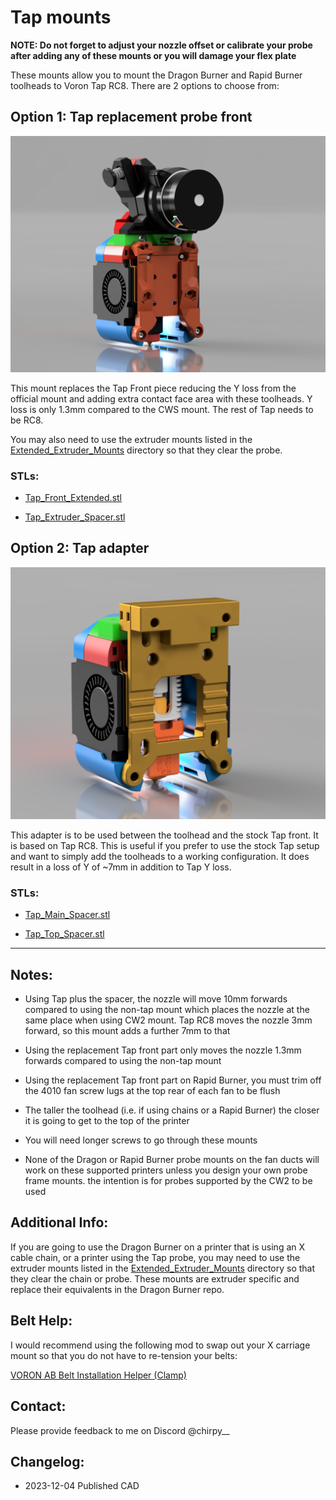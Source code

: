 # Tap mounts

**NOTE: Do not forget to adjust your nozzle offset or calibrate your probe after adding any of these mounts or you will damage your flex plate**

These mounts allow you to mount the Dragon Burner and Rapid Burner toolheads to Voron Tap RC8. There are 2 options to choose from:

## Option 1: Tap replacement probe front

![](../../images/tap.png)

This mount replaces the Tap Front piece reducing the Y loss from the official mount and adding extra contact face area with these toolheads. Y loss is only 1.3mm compared to the CWS mount. The rest of Tap needs to be RC8.

You may also need to use the extruder mounts listed in the [Extended_Extruder_Mounts](../../Extended_Extruder_Mounts/) directory so that they clear the probe.

### STLs:

- [Tap_Front_Extended.stl](STLs/Tap_Front_Extended.stl)

- [Tap_Extruder_Spacer.stl](STLs/Tap_Extruder_Spacer.stl)

## Option 2: Tap adapter

![](../../images/tap_adapter.png)

This adapter is to be used between the toolhead and the stock Tap front. It is based on Tap RC8. This is useful if you prefer to use the stock Tap setup and want to simply add the toolheads to a working configuration. It does result in a loss of Y of ~7mm in addition to Tap Y loss.

### STLs:

- [Tap_Main_Spacer.stl](STLs/Tap_Main_Spacer.stl)

- [Tap_Top_Spacer.stl](STLs/Tap_Top_Spacer.stl)

---

## Notes:

- Using Tap plus the spacer, the nozzle will move 10mm forwards compared to using the non-tap mount which places the nozzle at the same place when using CW2 mount. Tap RC8 moves the nozzle 3mm forward, so this mount adds a further 7mm to that

- Using the replacement Tap front part only moves the nozzle 1.3mm forwards compared to using the non-tap mount

- Using the replacement Tap front part on Rapid Burner, you must trim off the 4010 fan screw lugs at the top rear of each fan to be flush

- The taller the toolhead (i.e. if using chains or a Rapid Burner) the closer it is going to get to the top of the printer

- You will need longer screws to go through these mounts

- None of the Dragon or Rapid Burner probe mounts on the fan ducts will work on these supported printers unless you design your own probe frame mounts. the intention is for probes supported by the CW2 to be used

## Additional Info:

If you are going to use the Dragon Burner on a printer that is using an X cable chain, or a printer using the Tap probe, you may need to use the extruder mounts listed in the [Extended_Extruder_Mounts](../../Extended_Extruder_Mounts/) directory so that they clear the chain or probe. These mounts are extruder specific and replace their equivalents in the Dragon Burner repo.

## Belt Help:

I would recommend using the following mod to swap out your X carriage mount so that you do not have to re-tension your belts:

[VORON AB Belt Installation Helper (Clamp)](https://www.printables.com/model/479348-voron-ab-belt-installation-helper-clamp)

## Contact:

Please provide feedback to me on Discord @chirpy__ 

## Changelog:

- 2023-12-04 Published CAD
